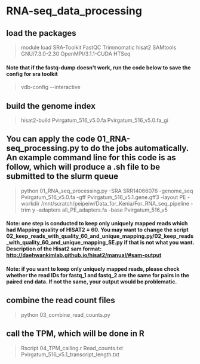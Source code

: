 # RNA-seq_data_processing

## load the packages
> module load SRA-Toolkit FastQC Trimmomatic hisat2 SAMtools GNU/7.3.0-2.30  OpenMPI/3.1.1-CUDA HTSeq
#### Note that if the fastq-dump doesn't work, run the code below to save the config for sra toolkit
> vdb-config --interactive  

## build the genome index
> hisat2-build Pvirgatum_516_v5.0.fa Pvirgatum_516_v5.0.fa_gi

## You can apply the code 01_RNA-seq_processing.py to do the jobs automatically. An example command line for this code is as follow, which will produce a .sh file to be submitted to the slurm queue

> python 01_RNA_seq_processing.py -SRA SRR14066076 -genome_seq Pvirgatum_516_v5.0.fa -gff Pvirgatum_516_v5.1.gene.gff3 -layout PE -workdir /mnt/scratch/peipeiw/Data_for_Kenia/For_RNA_seq_pipeline -trim y -adapters all_PE_adapters.fa -base Pvirgatum_516_v5

#### Note: one step is conducted to keep only uniquely mapped reads which had Mapping quality of HISAT2 = 60. You may want to change the script 02_keep_reads_with_quality_60_and_unique_mapping.py/02_keep_reads_with_quality_60_and_unique_mapping_SE.py if that is not what you want. Description of the Hisat2 sam format: http://daehwankimlab.github.io/hisat2/manual/#sam-output
#### Note: if you want to keep only uniquely mapped reads, please check whether the read IDs for fastq_1 and fastq_2 are the same for pairs in the paired end data. If not the same, your output would be problematic.

## combine the read count files
> python 03_combine_read_counts.py

## call the TPM, which will be done in R
> Rscript 04_TPM_calling.r Read_counts.txt Pvirgatum_516_v5.1_transcript_length.txt
